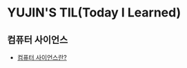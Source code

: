 # YUJIN'S TIL(Today I Learned)<br>

## 컴퓨터 사이언스<br>
* [컴퓨터 사이언스란?](https://github.com/miro7923/TIL/blob/5c120d47b2901386c32ec0d5c62d23ba107369b0/%EC%BB%B4%ED%93%A8%ED%84%B0%20%EC%82%AC%EC%9D%B4%EC%96%B8%EC%8A%A4/%EC%BB%B4%ED%93%A8%ED%84%B0%20%EC%82%AC%EC%9D%B4%EC%96%B8%EC%8A%A4%EB%9E%80.md)
